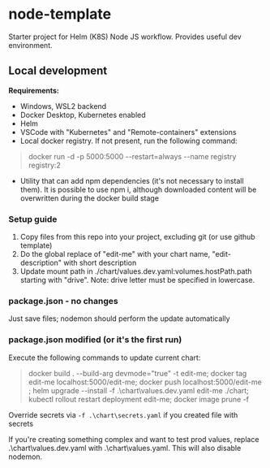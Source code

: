 # node-template
Starter project for Helm (K8S) Node JS workflow. Provides useful dev environment.

## Local development

**Requirements:**
- Windows, WSL2 backend
- Docker Desktop, Kubernetes enabled
- Helm
- VSCode with "Kubernetes" and "Remote-containers" extensions
- Local docker registry. If not present, run the following command:
> docker run -d -p 5000:5000 --restart=always --name registry registry:2
- Utility that can add npm dependencies (it's not necessary to install them). It is possible to use npm i, although downloaded content will be overwritten during the docker build stage

### Setup guide
1. Copy files from this repo into your project, excluding git (or use github template)
2. Do the global replace of "edit-me" with your chart name, "edit-description" with short description
3. Update mount path in ./chart/values.dev.yaml:volumes.hostPath.path starting with "drive". Note: drive letter must be specified in lowercase.

### package.json - no changes
Just save files; nodemon should perform the update automatically

### package.json modified (or it's the first run)
Execute the following commands to update current chart:

> docker build . --build-arg devmode="true" -t edit-me; docker tag edit-me localhost:5000/edit-me;  docker push localhost:5000/edit-me ; helm upgrade --install -f .\chart\values.dev.yaml edit-me ./chart; kubectl rollout restart deployment edit-me; docker image prune -f

Override secrets via `-f .\chart\secrets.yaml` if you created file with secrets

If you're creating something complex and want to test prod values, replace .\chart\values.dev.yaml with .\chart\values.yaml. This will also disable nodemon.